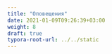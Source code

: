 ```yaml
---
title: "Оповещения"
date: 2021-01-09T09:26:39+03:00
weight: 8
draft: true
typora-root-url: ../../static
---
```


